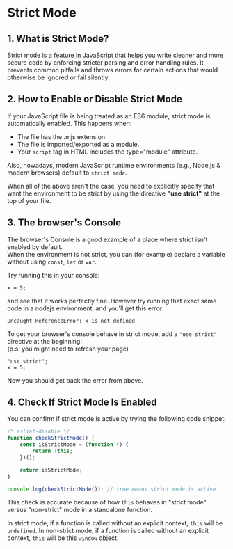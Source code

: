 # Strict Mode

## 1. What is Strict Mode?

Strict mode is a feature in JavaScript that helps you write cleaner and more secure code by enforcing stricter parsing and error handling rules. It prevents common pitfalls and throws errors for certain actions that would otherwise be ignored or fail silently.

## 2. How to Enable or Disable Strict Mode

If your JavaScript file is being treated as an ES6 module, strict mode is automatically enabled. This happens when:

- The file has the .mjs extension.
- The file is imported/exported as a module.
- Your `script` tag in HTML includes the type="module" attribute.

Also, nowadays, modern JavaScript runtime environments (e.g., Node.js & modern browsers) default to `strict mode`.

When all of the above aren't the case, you need to explicitly specify that want the environment to be strict by using the directive **"use strict"** at the top of your file.

## 3. The browser's Console

The browser's Console is a good example of a place where strict isn't enabled by default.  
When the environment is not strict, you can (for example) declare a variable without using `const`, `let` or `var`.

Try running this in your console:

```
x = 5;
```

and see that it works perfectly fine. However try running that exact same code in a nodejs environment, and you'll get this error:

```
Uncaught ReferenceError: x is not defined
```

To get your browser's console behave in strict mode, add a `"use strict"` directive at the beginning:  
(p.s. you might need to refresh your page)

```
"use strict";
x = 5;
```

Now you should get back the error from above.

## 4. Check If Strict Mode Is Enabled

You can confirm if strict mode is active by trying the following code snippet:

```js
/* eslint-disable */
function checkStrictMode() {
    const isStrictMode = (function () {
        return !this;
    })();

    return isStrictMode;
}

console.log(checkStrictMode()); // true means strict mode is active
```

This check is accurate because of how `this` behaves in "strict mode" versus "non-strict" mode in a standalone function.

In strict mode, if a function is called without an explicit context, `this` will be `undefined`.
In non-strict mode, if a function is called without an explicit context, `this` will be this `window` object.
